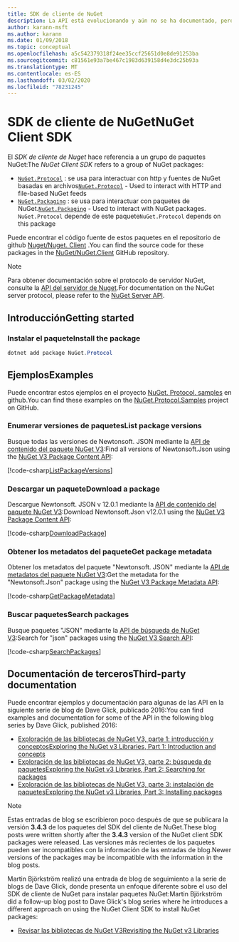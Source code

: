```yaml
---
title: SDK de cliente de NuGet
description: La API está evolucionando y aún no se ha documentado, pero los ejemplos están disponibles en el blog de David Glick.
author: karann-msft
ms.author: karann
ms.date: 01/09/2018
ms.topic: conceptual
ms.openlocfilehash: a5c542379318f24ee35ccf25651d0e8de91253ba
ms.sourcegitcommit: c81561e93a7be467c1983d639158d4e3dc25b93a
ms.translationtype: MT
ms.contentlocale: es-ES
ms.lasthandoff: 03/02/2020
ms.locfileid: "78231245"
---
```

# <a name="nuget-client-sdk"></a><span data-ttu-id="c472f-103">SDK de cliente de NuGet</span><span class="sxs-lookup"><span data-stu-id="c472f-103">NuGet Client SDK</span></span>

<span data-ttu-id="c472f-104">El *SDK de cliente de Nuget* hace referencia a un grupo de paquetes NuGet:</span><span class="sxs-lookup"><span data-stu-id="c472f-104">The *NuGet Client SDK* refers to a group of NuGet packages:</span></span>

* <span data-ttu-id="c472f-105">[`NuGet.Protocol`](https://www.nuget.org/packages/NuGet.Protocol) : se usa para interactuar con http y fuentes de NuGet basadas en archivos</span><span class="sxs-lookup"><span data-stu-id="c472f-105">[`NuGet.Protocol`](https://www.nuget.org/packages/NuGet.Protocol) - Used to interact with HTTP and file-based NuGet feeds</span></span>
* <span data-ttu-id="c472f-106">[`NuGet.Packaging`](https://www.nuget.org/packages/NuGet.Packaging) : se usa para interactuar con paquetes de NuGet.</span><span class="sxs-lookup"><span data-stu-id="c472f-106">[`NuGet.Packaging`](https://www.nuget.org/packages/NuGet.Packaging) - Used to interact with NuGet packages.</span></span> <span data-ttu-id="c472f-107">`NuGet.Protocol` depende de este paquete</span><span class="sxs-lookup"><span data-stu-id="c472f-107">`NuGet.Protocol` depends on this package</span></span>

<span data-ttu-id="c472f-108">Puede encontrar el código fuente de estos paquetes en el repositorio de github [Nuget/Nuget. Client](https://github.com/NuGet/NuGet.Client) .</span><span class="sxs-lookup"><span data-stu-id="c472f-108">You can find the source code for these packages in the [NuGet/NuGet.Client](https://github.com/NuGet/NuGet.Client) GitHub repository.</span></span>

> [!Note]
> <span data-ttu-id="c472f-109">Para obtener documentación sobre el protocolo de servidor NuGet, consulte la [API del servidor de Nuget](~/api/overview.md).</span><span class="sxs-lookup"><span data-stu-id="c472f-109">For documentation on the NuGet server protocol, please refer to the [NuGet Server API](~/api/overview.md).</span></span>

## <a name="getting-started"></a><span data-ttu-id="c472f-110">Introducción</span><span class="sxs-lookup"><span data-stu-id="c472f-110">Getting started</span></span>

### <a name="install-the-package"></a><span data-ttu-id="c472f-111">Instalar el paquete</span><span class="sxs-lookup"><span data-stu-id="c472f-111">Install the package</span></span>

```ps1
dotnet add package NuGet.Protocol
```

## <a name="examples"></a><span data-ttu-id="c472f-112">Ejemplos</span><span class="sxs-lookup"><span data-stu-id="c472f-112">Examples</span></span>

<span data-ttu-id="c472f-113">Puede encontrar estos ejemplos en el proyecto [NuGet. Protocol. samples](https://github.com/NuGet/Samples/tree/master/NuGetProtocolSamples) en github.</span><span class="sxs-lookup"><span data-stu-id="c472f-113">You can find these examples on the [NuGet.Protocol.Samples](https://github.com/NuGet/Samples/tree/master/NuGetProtocolSamples) project on GitHub.</span></span>

### <a name="list-package-versions"></a><span data-ttu-id="c472f-114">Enumerar versiones de paquetes</span><span class="sxs-lookup"><span data-stu-id="c472f-114">List package versions</span></span>

<span data-ttu-id="c472f-115">Busque todas las versiones de Newtonsoft. JSON mediante la [API de contenido del paquete NuGet V3](../api/package-base-address-resource.md#enumerate-package-versions):</span><span class="sxs-lookup"><span data-stu-id="c472f-115">Find all versions of Newtonsoft.Json using the [NuGet V3 Package Content API](../api/package-base-address-resource.md#enumerate-package-versions):</span></span>

[!code-csharp[ListPackageVersions](~/../nuget-samples/NuGetProtocolSamples/Program.cs?name=ListPackageVersions)]

### <a name="download-a-package"></a><span data-ttu-id="c472f-116">Descargar un paquete</span><span class="sxs-lookup"><span data-stu-id="c472f-116">Download a package</span></span>

<span data-ttu-id="c472f-117">Descargue Newtonsoft. JSON v 12.0.1 mediante la [API de contenido del paquete NuGet V3](../api/package-base-address-resource.md):</span><span class="sxs-lookup"><span data-stu-id="c472f-117">Download Newtonsoft.Json v12.0.1 using the [NuGet V3 Package Content API](../api/package-base-address-resource.md):</span></span>

[!code-csharp[DownloadPackage](~/../nuget-samples/NuGetProtocolSamples/Program.cs?name=DownloadPackage)]

### <a name="get-package-metadata"></a><span data-ttu-id="c472f-118">Obtener los metadatos del paquete</span><span class="sxs-lookup"><span data-stu-id="c472f-118">Get package metadata</span></span>

<span data-ttu-id="c472f-119">Obtener los metadatos del paquete "Newtonsoft. JSON" mediante la [API de metadatos del paquete NuGet V3](../api/registration-base-url-resource.md):</span><span class="sxs-lookup"><span data-stu-id="c472f-119">Get the metadata for the "Newtonsoft.Json" package using the [NuGet V3 Package Metadata API](../api/registration-base-url-resource.md):</span></span>

[!code-csharp[GetPackageMetadata](~/../nuget-samples/NuGetProtocolSamples/Program.cs?name=GetPackageMetadata)]

### <a name="search-packages"></a><span data-ttu-id="c472f-120">Buscar paquetes</span><span class="sxs-lookup"><span data-stu-id="c472f-120">Search packages</span></span>

<span data-ttu-id="c472f-121">Busque paquetes "JSON" mediante la [API de búsqueda de NuGet V3](../api/search-query-service-resource.md):</span><span class="sxs-lookup"><span data-stu-id="c472f-121">Search for "json" packages using the [NuGet V3 Search API](../api/search-query-service-resource.md):</span></span>

[!code-csharp[SearchPackages](~/../nuget-samples/NuGetProtocolSamples/Program.cs?name=SearchPackages)]

## <a name="third-party-documentation"></a><span data-ttu-id="c472f-122">Documentación de terceros</span><span class="sxs-lookup"><span data-stu-id="c472f-122">Third-party documentation</span></span>

<span data-ttu-id="c472f-123">Puede encontrar ejemplos y documentación para algunas de las API en la siguiente serie de blog de Dave Glick, publicado 2016:</span><span class="sxs-lookup"><span data-stu-id="c472f-123">You can find examples and documentation for some of the API in the following blog series by Dave Glick, published 2016:</span></span>

- [<span data-ttu-id="c472f-124">Exploración de las bibliotecas de NuGet V3, parte 1: introducción y conceptos</span><span class="sxs-lookup"><span data-stu-id="c472f-124">Exploring the NuGet v3 Libraries, Part 1: Introduction and concepts</span></span>](http://daveaglick.com/posts/exploring-the-nuget-v3-libraries-part-1)
- [<span data-ttu-id="c472f-125">Exploración de las bibliotecas de NuGet V3, parte 2: búsqueda de paquetes</span><span class="sxs-lookup"><span data-stu-id="c472f-125">Exploring the NuGet v3 Libraries, Part 2: Searching for packages</span></span>](http://daveaglick.com/posts/exploring-the-nuget-v3-libraries-part-2)
- [<span data-ttu-id="c472f-126">Exploración de las bibliotecas de NuGet V3, parte 3: instalación de paquetes</span><span class="sxs-lookup"><span data-stu-id="c472f-126">Exploring the NuGet v3 Libraries, Part 3: Installing packages</span></span>](http://daveaglick.com/posts/exploring-the-nuget-v3-libraries-part-3)

> [!Note]
> <span data-ttu-id="c472f-127">Estas entradas de blog se escribieron poco después de que se publicara la versión **3.4.3** de los paquetes del SDK del cliente de NuGet.</span><span class="sxs-lookup"><span data-stu-id="c472f-127">These blog posts were written shortly after the **3.4.3** version of the NuGet client SDK packages were released.</span></span>
> <span data-ttu-id="c472f-128">Las versiones más recientes de los paquetes pueden ser incompatibles con la información de las entradas de blog.</span><span class="sxs-lookup"><span data-stu-id="c472f-128">Newer versions of the packages may be incompatible with the information in the blog posts.</span></span>

<span data-ttu-id="c472f-129">Martin Björkström realizó una entrada de blog de seguimiento a la serie de blogs de Dave Glick, donde presenta un enfoque diferente sobre el uso del SDK de cliente de NuGet para instalar paquetes NuGet:</span><span class="sxs-lookup"><span data-stu-id="c472f-129">Martin Björkström did a follow-up blog post to Dave Glick's blog series where he introduces a different approach on using the NuGet Client SDK to install NuGet packages:</span></span>

- [<span data-ttu-id="c472f-130">Revisar las bibliotecas de NuGet V3</span><span class="sxs-lookup"><span data-stu-id="c472f-130">Revisiting the NuGet v3 Libraries</span></span>](https://martinbjorkstrom.com/posts/2018-09-19-revisiting-nuget-client-libraries)
